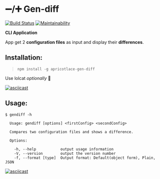 # ➖/➕  Gen-diff

[![Build Status](https://travis-ci.org/ApricotLace/Gen-Diff.svg?branch=master)](https://travis-ci.org/ApricotLace/Gen-Diff) [![Maintainability](https://api.codeclimate.com/v1/badges/c36101e1ddac9ea0a0ee/maintainability)](https://codeclimate.com/github/ApricotLace/project-lvl2-s369/maintainability)

**CLI Application**

App get 2 **configuration files** as input and display their **differences**.
## Installation:
>`npm install -g apricotlace-gen-diff`

Use lolcat *optionally* 🌈


[![asciicast](https://asciinema.org/a/2UEpOE6giZBLWAsDSFkQqbsWD.svg)](https://asciinema.org/a/2UEpOE6giZBLWAsDSFkQqbsWD)
## Usage:
```
$ gendiff -h

  Usage: gendiff [options] <firstConfig> <secondConfig>

  Compares two configuration files and shows a difference.

  Options:

    -h, --help           output usage information
    -V, --version        output the version number
    -f, --format [type]  Output format: Default(object form), Plain, JSON
```
    
[![asciicast](https://asciinema.org/a/OKuIZYVFDIfN86JqH67fN4A7f.svg)](https://asciinema.org/a/OKuIZYVFDIfN86JqH67fN4A7f)

